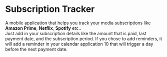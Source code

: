 # Subscription Tracker

A mobile application that helps you track your media subscriptions like **Amazon Prime**, **Netflix**, **Spotify** etc..\
Just add in your subscription details like the amount that is paid, last payment date, and the subscription period. If you chose to add reminders, it will add a reminder in your calendar application 10 that will trigger a day before the next payment date.
